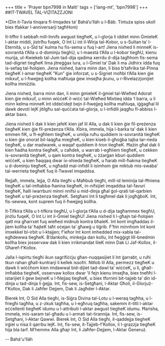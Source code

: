 +++
title = 'Prayer bpn7998 in Malti'
tags = ['lang-mt', 'bpn7998']
+++
##IT-TWAVEL TAL-VIŻITAZZJONI 

*(Din it-Tavla tinqara fl-Imqades ta’ Bahá’u’lláh u l-Báb. Tintuża spiss ukoll biex tfakkar l-anniversarji tagħHom)

It-tifħir li sebbaħ mill-Innifs awgust tiegħeK, u l-glorja li iddiet minn ĠmieleK l-aktar middi, jistriħu fuqek, O Int Li int il-Wirja tal-Kobor, u s-Sultan ta’ l-Eternità, u s-Sid ta’ kulma hu fis-sema u fuq l-art! Jiena nixhed li minneK is-sovranità t’Alla u d-dominju tieghU, u l-maestà t’Alla u l-kobor tiegħU, kienu murija, ul-Kwiekeb tal-Jum tad-dija qadima xerrdu d-dija tagħhom fis-sema tad-digriet tiegħeK lima jitreġġax lura, u l-Ġmiel ta’ Dak li ma Jidhirx idda fuq is-sefaq tal-ħolqien. Jiena nixhed, barra minn dan, li biss b’taħrika tal-Pinna tiegħeK l-amar tiegħeK “Kun” ġie inforzat, u s-Sigriet moħbi t’Alla kien ġie mikxuf, u l-ħwejjeġ kollha maħluqa ġew imsejħa jkunu, u r-Rivelazzjonijiet kollha imniżżla.

Jiena nixhed, barra minn dan, li minn ġmieleK il-ġmiel tal-Wieħed Adorat kien ġie mikxuf, u minn wiċċeK il-wiċċ tal-Wieħed Mixtieq idda ‘l barra, u li minn kelma minneK Int iddeċidejt bejn il-ħwejjeġ kollha maħluqa, iġġagħal lil dawk devoti lejK jitilgħu sal-quċċata tal-glorja, u l-infidili jaqgħu fl-abbiss l-aktar baxx.

Jiena nixhed li dak li kien jafeK kien jaf lil Alla, u dak li kien ġie fil-preżenza tiegħeK kien ġie fil-preżenza t’Alla. Kbira, immela, hija l-barka ta’ dak li kien emmen fiK, u fl-egħliem tiegħeK, u umilja ruħu quddiem is-sovranità tiegħeK u kien ġie onorat bil-laqgħa miegħeK, u kien kiseb il-għoġba tajba tar-rieda tiegħeK, u dar madwarek, u waqaf quddiem it-tron tiegħeK. Ħażin għal dak li kien ħadha kontra tiegħeK, u ċaħdek, u warrab l-egħliem tiegħeK, u ċekken is-sovranità tiegħeK, u qam kontra tiegħeK, u żżarġan kburi quddiem wiċċeK, u kien ħaqqaq dwar ix-xhieda tiegħeK, u ħarab mill-ħakma tiegħeK u d-dominju tiegħeK, u ngħadd mal-infidil li isimhom ġie miktub mis-swaba’ tal-werrieta tiegħeK fuq it-Twavel imqaddsa.

Rejjaħ, immela, lejja, O Alla tiegħi u Maħbub tiegħi, mill-id leminija tal-Ħniena tiegħeK u tal-imħabba-ħanina tiegħeK, in-nifsijiet imqaddsa tal-favuri tiegħeK, ħalli iwarrbuni minni nnifsi u mid-dinja għal ġol-qrati tal-qarbien tiegħeK u tal-preżenza tiegħeK. Setgħani Int li tagħmel dak li jogħġboK. Int, fis-sewwa, kont suprem fuq il-ħwejjeġ kollha.

It-Tifkira t’Alla u t-tifkira tiegħU, u l-glorja t’Alla u d-dija tagħammex tiegħU, jinżlu fuqeK, O Int Li int il-Ġmiel tiegħU! Jiena nixhed li l-għajn tal-ħolqien qatt ma għarrxet fuq wieħed midnub kontra bħaleK. Int kont imgħaddas il-jiem kollha ta’ ħajteK taħt oċejan ta’ għawġ u tiġrib. F’ħin minnhom Int kont imxekkel bl-irbit u l-ktajjen; f’ieħor Int kont imhedded mix-xabla tal-egħdewwa tiegħeK. B’dankollu, minkejja dan kollu, Int ħeġġigt lill-bnedmin kollha biex josservaw dak li kien irrikmandat lileK minn Dak Li Jaf-Kollox, il-Għaref-f’Kollox.

Jalla l-ispirtu tiegħi ikun sagrifiċċju għan-nuqqasijiet li Int ġarrabt, u ruħi tkun rahan għall-kuntrarji li kellek issofri. Nitlob lil Alla, permezz tiegħeK u dawk li wiċċhom kien imdawwal bid-dijiet tad-dawl ta’ wiċċeK, u li, għall-imħabba tiegheK, osservaw kollox dwar ’il fejn kienu imsejħa, biex tneħħi l-istarijiet li ġew bejneK u l-ħlejjaq tiegħeK, u biex tfornini bit-tajjeb ta’ din id-dinja u tad-dinja li ġejja. Int, fis-sew, is-Setgħani, l-Aktar Għoli, il-Glorjuż-f’Kollox, Dak li Jaħfer Dejjem, Dak li Jagħder l-Aktar.

Bierek Int, O Sid Alla tiegħi, is-Siġra Divina tal-Lotu u l-weraq tagħha, u l-friegħi tagħha, u z-zkuk tagħha, u l-egħruq tagħha, sakemm it-titli l-aktar eċċellenti tiegħeK idumu u l-attributi l-aktar awgust tiegheK idumu. Ħarisha, immela, mis-saram tal-għadu u l-armati tat-tirannija. Int, fis-sew, is-Setgħani, l-Aktar Qawwi. Bierek Int, O Sid Alla tiegħi, il-qaddejja tiegheK irġiel u nisa li qarrbu lejK. Int, fis-sew, it-Tajjeb-f’Kollox, li l-grazzja tiegħeK hija bla tarf. M’hemmx Alla għajr Int, li Jaħfer-Dejjem, l-Aktar Ġeneruż.

-- Bahá'u'lláh
